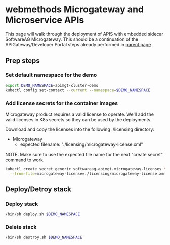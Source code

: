 # webmethods Microgateway and Microservice APIs

This page will walk through the deployment of APIS with embedded sidecar SoftwareAG Microgateway.
This should be a continuation of the APIGateway/Developer Portal steps already performed in [parent page](../README.md)

## Prep steps

### Set default namespace for the demo

```bash
export DEMO_NAMESPACE=apimgt-cluster-demo
kubectl config set-context --current --namespace=$DEMO_NAMESPACE
```

### Add license secrets for the container images

Microgateway product requires a valid license to operate. 
We'll add the valid licenses in K8s secrets so they can be used by the deployments.

Download and copy the licenses into the following ./licensing directory:
 - Microgateway
   - expected filename: "./licensing/microgateway-license.xml"

NOTE: Make sure to use the expected file name for the next "create secret" command to work.

```bash
kubectl create secret generic softwareag-apimgt-microgateway-licenses \
  --from-file=microgateway-license=./licensing/microgateway-license.xml
```

## Deploy/Detroy stack
### Deploy stack

```bash
/bin/sh deploy.sh $DEMO_NAMESPACE
```

### Delete stack

```bash
/bin/sh destroy.sh $DEMO_NAMESPACE
```